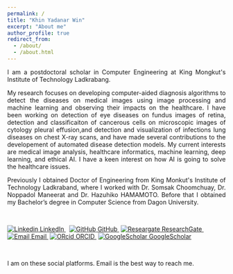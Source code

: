 ```yaml
---
permalink: /
title: "Khin Yadanar Win"
excerpt: "About me"
author_profile: true
redirect_from: 
  - /about/
  - /about.html
---
```


<p align="justify">I am a postdoctoral scholar in Computer Engineering at King Mongkut's Institute of Technology Ladkrabang.</p>

<p align="justify">My research focuses on developing computer-aided diagnosis algorithms to detect the diseases on medical images using image processing and machine learning and observing their impacts on the healthcare. I have been working on detection of eye diseases on fundus images of retina, detection and classificaiton of cancerous cells on microscopic images of cytology pleural effusion,and detection and visualization of infections lung diseases on chest X-ray scans, and have made several contributions to the developement of automated disease detection models. My current interests are medical image analysis, healthcare informatics, machine learning, deep learning, and ethical AI. I have a keen interest on how AI is going to solve the healthcare issues.</p>

<p align="justify">Previously I obtained Doctor of Engineering from King Monkut's Institute of Technology Ladkraband, where I worked with Dr. Somsak Choomchuay, Dr. Noppadol Maneerat and Dr. Hazuhiko HAMAMOTO. Before that I obtained my Bachelor’s degree in Computer Science from Dagon University.</p> <br/>

[![Linkedin](https://i.stack.imgur.com/gVE0j.png) LinkedIn            ](https://www.linkedin.com/)
&nbsp;
[![GitHub](https://i.stack.imgur.com/tskMh.png) GitHub             ](https://github.com/)&nbsp;[![Researgate](https://i.stack.imgur.com/a49kg.png) ResearchGate          ](https://github.com/)&nbsp;[![Email](https://i.stack.imgur.com/wszAd.png) Email           ](https://github.com/)&nbsp;[![ORcid](https://i.stack.imgur.com/Au4eV.png) ORCID           ](https://github.com/)&nbsp;[![GoogleScholar](https://i.stack.imgur.com/Rfgco.png) GoogleScholar](https://github.com/)


<br/>

I am on these social platforms. Email is the best way to reach me.
